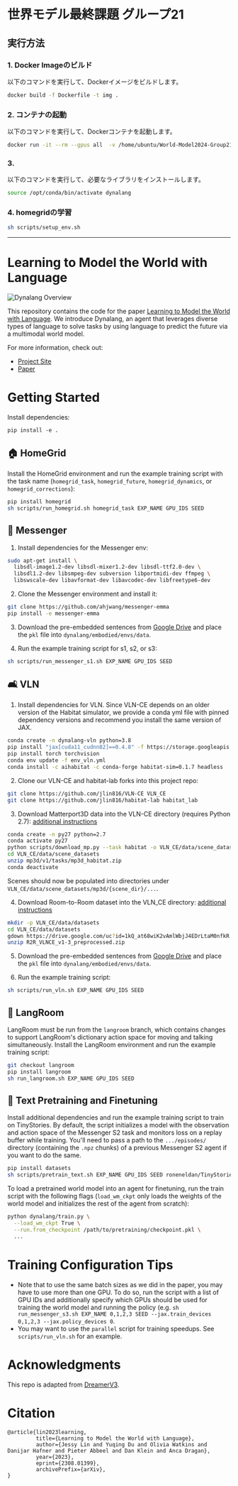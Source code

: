 # 世界モデル最終課題 グループ21

## 実行方法

### 1. Docker Imageのビルド

以下のコマンドを実行して、Dockerイメージをビルドします。

```bash
docker build -f Dockerfile -t img .
```

### 2. コンテナの起動
以下のコマンドを実行して、Dockerコンテナを起動します。

```bash
docker run -it --rm --gpus all  -v /home/ubuntu/World-Model2024-Group21:/World-Model2024-Group21  -v /home/ubuntu/logdir:/logdir img
```

### 3.
以下のコマンドを実行して、必要なライブラリをインストールします。

```bash
source /opt/conda/bin/activate dynalang
```

### 4. homegridの学習
```bash
sh scripts/setup_env.sh
```

---

# Learning to Model the World with Language

![Dynalang Overview](banner.gif)

This repository contains the code for the paper [Learning to Model the World with Language](https://dynalang.github.io). We introduce Dynalang, an agent that leverages diverse types of language to solve tasks by using language to predict the future via a multimodal world model.

For more information, check out:
- [Project Site](https://dynalang.github.io/)
- [Paper](https://arxiv.org/abs/2308.01399)

# Getting Started

Install dependencies:
```
pip install -e .
```

## 🏠 HomeGrid

Install the HomeGrid environment and run the example training script with the task name (`homegrid_task`, `homegrid_future`, `homegrid_dynamics`, or `homegrid_corrections`):

```bash
pip install homegrid
sh scripts/run_homegrid.sh homegrid_task EXP_NAME GPU_IDS SEED
```

## 👾 Messenger

1. Install dependencies for the Messenger env:
```bash
sudo apt-get install \
  libsdl-image1.2-dev libsdl-mixer1.2-dev libsdl-ttf2.0-dev \
  libsdl1.2-dev libsmpeg-dev subversion libportmidi-dev ffmpeg \
  libswscale-dev libavformat-dev libavcodec-dev libfreetype6-dev
```

2. Clone the Messenger environment and install it:
```bash
git clone https://github.com/ahjwang/messenger-emma 
pip install -e messenger-emma
```

3. Download the pre-embedded sentences from [Google Drive](https://drive.google.com/drive/u/0/folders/1XuacEUmWAvPtYBJ5YEc21yV7aExzPY1X) and place the `pkl` file into `dynalang/embodied/envs/data`.

4. Run the example training script for s1, s2, or s3:
```bash
sh scripts/run_messenger_s1.sh EXP_NAME GPU_IDS SEED
```

## 🛋 VLN

1. Install dependencies for VLN. Since VLN-CE depends on an older version of the Habitat simulator, we provide a conda yml file with pinned dependency versions and recommend you install the same version of JAX.
```bash
conda create -n dynalang-vln python=3.8
pip install "jax[cuda11_cudnn82]==0.4.8" -f https://storage.googleapis.com/jax-releases/jax_cuda_releases.html
pip install torch torchvision
conda env update -f env_vln.yml
conda install -c aihabitat -c conda-forge habitat-sim=0.1.7 headless
```

2. Clone our VLN-CE and habitat-lab forks into this project repo:
```bash
git clone https://github.com/jlin816/VLN-CE VLN_CE
git clone https://github.com/jlin816/habitat-lab habitat_lab
```

3. Download Matterport3D data into the VLN-CE directory (requires Python 2.7): [additional instructions](https://github.com/facebookresearch/habitat-sim/blob/main/DATASETS.md#matterport3d-mp3d-dataset)

```bash
conda create -n py27 python=2.7
conda activate py27
python scripts/download_mp.py --task habitat -o VLN_CE/data/scene_datasets/mp3d/
cd VLN_CE/data/scene_datasets
unzip mp3d/v1/tasks/mp3d_habitat.zip
conda deactivate
```

Scenes should now be populated into directories under `VLN_CE/data/scene_datasets/mp3d/{scene_dir}/...`.

4. Download Room-to-Room dataset into the VLN_CE directory: [additional instructions](https://github.com/jacobkrantz/VLN-CE#episodes-room-to-room-r2r)

```bash
mkdir -p VLN_CE/data/datasets
cd VLN_CE/data/datasets
gdown https://drive.google.com/uc?id=1kQ_at68wiK2vAmlWbjJ4EDrLtaM0nfkR
unzip R2R_VLNCE_v1-3_preprocessed.zip
```

5. Download the pre-embedded sentences from [Google Drive](https://drive.google.com/drive/u/0/folders/1XuacEUmWAvPtYBJ5YEc21yV7aExzPY1X) and place the `pkl` file into `dynalang/embodied/envs/data`.

6. Run the example training script:
```bash
sh scripts/run_vln.sh EXP_NAME GPU_IDS SEED
```

## 💬 LangRoom

LangRoom must be run from the `langroom` branch, which contains changes to support LangRoom's dictionary action space for moving and talking simultaneously. Install the LangRoom environment and run the example training script: 
```bash
git checkout langroom
pip install langroom
sh run_langroom.sh EXP_NAME GPU_IDS SEED
```

## 📑 Text Pretraining and Finetuning

Install additional dependencies and run the example training script to train on TinyStories. By default, the script initializes a model with the observation and action space of the Messenger S2 task and monitors loss on a replay buffer while training. You'll need to pass a path to the `.../episodes/` directory (containing the `.npz` chunks) of a previous Messenger S2 agent if you want to do the same.

```bash
pip install datasets
sh scripts/pretrain_text.sh EXP_NAME GPU_IDS SEED roneneldan/TinyStories /PATH/TO/EVAL/REPLAY/EPISODES
```

To load a pretrained world model into an agent for finetuning, run the train script with the following flags (`load_wm_ckpt` only loads the weights of the world model and initializes the rest of the agent from scratch):
```bash
python dynalang/train.py \
  --load_wm_ckpt True \
  --run.from_checkpoint /path/to/pretraining/checkpoint.pkl \
  ...
```

# Training Configuration Tips

- Note that to use the same batch sizes as we did in the paper, you may have to use more than one GPU. To do so, run the script with a list of GPU IDs and additionally specify which GPUs should be used for training the world model and running the policy (e.g. `sh run_messenger_s3.sh EXP_NAME 0,1,2,3 SEED --jax.train_devices 0,1,2,3 --jax.policy_devices 0`.
- You may want to use the `parallel` script for training speedups. See `scripts/run_vln.sh` for an example.

# Acknowledgments

This repo is adapted from [DreamerV3](https://github.com/danijar/dreamerv3).

# Citation

```
@article{lin2023learning,
         title={Learning to Model the World with Language},
         author={Jessy Lin and Yuqing Du and Olivia Watkins and Danijar Hafner and Pieter Abbeel and Dan Klein and Anca Dragan},
         year={2023},
         eprint={2308.01399},
         archivePrefix={arXiv},
}
```
